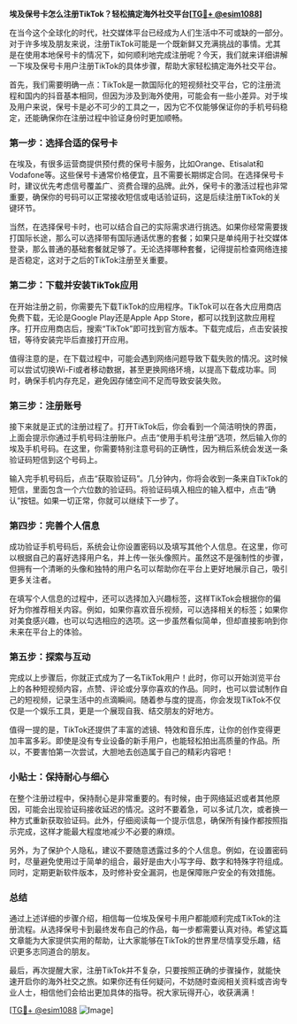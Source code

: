 **埃及保号卡怎么注册TikTok？轻松搞定海外社交平台[[TG💪+ @esim1088](https://t.me/s/esim1088)]**

在当今这个全球化的时代，社交媒体平台已经成为人们生活中不可或缺的一部分。对于许多埃及朋友来说，注册TikTok可能是一个既新鲜又充满挑战的事情。尤其是在使用本地保号卡的情况下，如何顺利地完成注册呢？今天，我们就来详细讲解一下埃及保号卡用户注册TikTok的具体步骤，帮助大家轻松搞定海外社交平台。

首先，我们需要明确一点：TikTok是一款国际化的短视频社交平台，它的注册流程和国内的抖音基本相同，但因为涉及到海外使用，可能会有一些小差异。对于埃及用户来说，保号卡是必不可少的工具之一，因为它不仅能够保证你的手机号码稳定，还能确保你在注册过程中验证身份时更加顺畅。

### 第一步：选择合适的保号卡

在埃及，有很多运营商提供预付费的保号卡服务，比如Orange、Etisalat和Vodafone等。这些保号卡通常价格便宜，且不需要长期绑定合同。在选择保号卡时，建议优先考虑信号覆盖广、资费合理的品牌。此外，保号卡的激活过程也非常重要，确保你的号码可以正常接收短信或电话验证码，这是后续注册TikTok的关键环节。

当然，在选择保号卡时，也可以结合自己的实际需求进行挑选。如果你经常需要拨打国际长途，那么可以选择带有国际通话优惠的套餐；如果只是单纯用于社交媒体登录，那么普通的基础套餐就足够了。无论选择哪种套餐，记得提前检查网络连接是否稳定，这对于之后的TikTok注册至关重要。

### 第二步：下载并安装TikTok应用

在开始注册之前，你需要先下载TikTok的应用程序。TikTok可以在各大应用商店免费下载，无论是Google Play还是Apple App Store，都可以找到这款应用程序。打开应用商店后，搜索“TikTok”即可找到官方版本。下载完成后，点击安装按钮，等待安装完毕后直接打开应用。

值得注意的是，在下载过程中，可能会遇到网络问题导致下载失败的情况。这时候可以尝试切换Wi-Fi或者移动数据，甚至更换网络环境，以提高下载成功率。同时，确保手机内存充足，避免因存储空间不足而导致安装失败。

### 第三步：注册账号

接下来就是正式的注册过程了。打开TikTok后，你会看到一个简洁明快的界面，上面会提示你通过手机号码注册账户。点击“使用手机号注册”选项，然后输入你的埃及手机号码。在这里，你需要特别注意号码的正确性，因为稍后系统会发送一条验证码短信到这个号码上。

输入完手机号码后，点击“获取验证码”。几分钟内，你将会收到一条来自TikTok的短信，里面包含一个六位数的验证码。将验证码填入相应的输入框中，点击“确认”按钮。如果一切正常，你就可以继续下一步了。

### 第四步：完善个人信息

成功验证手机号码后，系统会让你设置密码以及填写其他个人信息。在这里，你可以根据自己的喜好选择用户名，并上传一张头像照片。虽然这不是强制性的步骤，但拥有一个清晰的头像和独特的用户名可以帮助你在平台上更好地展示自己，吸引更多关注者。

在填写个人信息的过程中，还可以选择加入兴趣标签，这样TikTok会根据你的偏好为你推荐相关内容。例如，如果你喜欢音乐视频，可以选择相关的标签；如果你对美食感兴趣，也可以勾选相应的选项。这一步虽然看似简单，但却直接影响到你未来在平台上的体验。

### 第五步：探索与互动

完成以上步骤后，你就正式成为了一名TikTok用户！此时，你可以开始浏览平台上的各种短视频内容，点赞、评论或分享你喜欢的作品。同时，也可以尝试制作自己的短视频，记录生活中的点滴瞬间。随着参与度的提高，你会发现TikTok不仅仅是一个娱乐工具，更是一个展现自我、结交朋友的好地方。

值得一提的是，TikTok还提供了丰富的滤镜、特效和音乐库，让你的创作变得更加丰富多彩。即使是没有专业设备的新手用户，也能轻松拍出高质量的作品。所以，不要害怕第一次尝试，大胆地去创造属于自己的精彩内容吧！

### 小贴士：保持耐心与细心

在整个注册过程中，保持耐心是非常重要的。有时候，由于网络延迟或者其他原因，可能会出现验证码接收延迟的情况。这时不要着急，可以多试几次，或者换一种方式重新获取验证码。此外，仔细阅读每一个提示信息，确保所有操作都按照指示完成，这样才能最大程度地减少不必要的麻烦。

另外，为了保护个人隐私，建议不要随意透露过多的个人信息。例如，在设置密码时，尽量避免使用过于简单的组合，最好是由大小写字母、数字和特殊字符组成。同时，定期更新软件版本，及时修补安全漏洞，也是保障账户安全的有效措施。

### 总结

通过上述详细的步骤介绍，相信每一位埃及保号卡用户都能顺利完成TikTok的注册流程。从选择保号卡到最终发布自己的作品，每一步都需要认真对待。希望这篇文章能为大家提供实用的帮助，让大家能够在TikTok的世界里尽情享受乐趣，结识更多志同道合的朋友。

最后，再次提醒大家，注册TikTok并不复杂，只要按照正确的步骤操作，就能快速开启你的海外社交之旅。如果你还有任何疑问，不妨随时查阅相关资料或咨询专业人士，相信他们会给出更加具体的指导。祝大家玩得开心，收获满满！

[[TG💪+ @esim1088](https://t.me/s/esim1088) ![Image](https://i.postimg.cc/4NQfJmqS/Snipaste-2025-05-13-00-14-12.png)]
